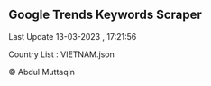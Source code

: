 

## Google Trends Keywords Scraper 
 
Last Update 13-03-2023 , 17:21:56

Country List :
VIETNAM.json



© Abdul Muttaqin 
